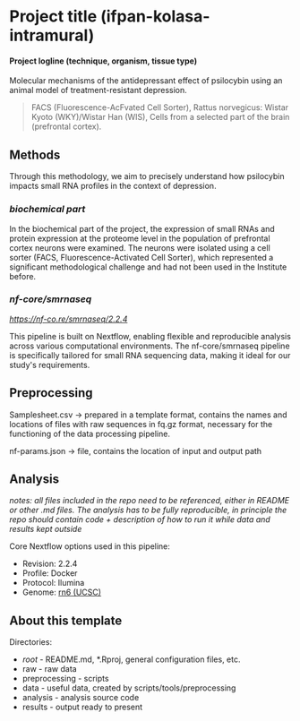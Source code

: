 # Project title (ifpan-kolasa-intramural)

#### Project logline (technique, organism, tissue type)
Molecular mechanisms of the antidepressant effect of psilocybin using an animal model of treatment-resistant depression. 
> FACS (Fluorescence-AcFvated Cell Sorter), 
> Rattus norvegicus: Wistar Kyoto (WKY)/Wistar Han (WIS), 
> Cells from a selected part of the brain (prefrontal cortex).


## Methods
Through this methodology, we aim to precisely understand how psilocybin impacts small RNA profiles in the context of depression.


### *biochemical part*
In the biochemical part of the project, the expression of small RNAs and protein expression at the proteome level in the population of prefrontal cortex neurons were examined.
The neurons were isolated using a cell sorter (FACS, Fluorescence-Activated Cell Sorter), which represented a significant methodological challenge and had not been used in the Institute before.

### *nf-core/smrnaseq*
*https://nf-co.re/smrnaseq/2.2.4*

This pipeline is built on Nextflow, enabling flexible and reproducible analysis across various computational environments. The nf-core/smrnaseq pipeline is specifically tailored for small RNA sequencing data, making it ideal for our study's requirements.

## Preprocessing
Samplesheet.csv -> prepared in a template format, contains the names and locations of files with raw sequences in fq.gz format, necessary for the functioning of the data processing pipeline.

nf-params.json -> file, contains the location of input and output path


## Analysis
*notes: all files included in the repo need to be referenced, either in README or other .md files. The analysis has to be fully reproducible, in principle the repo should contain code + description of how to run it while data and results kept outside*

Core Nextflow options used in this pipeline:
- Revision: 2.2.4
- Profile: Docker
- Protocol: Ilumina
- Genome: [rn6 (UCSC)](https://support.illumina.com/sequencing/sequencing_software/igenome.html)

## About this template
Directories:
- _root_ - README.md, *.Rproj, general configuration files, etc.
- raw - raw data
- preprocessing - scripts
- data - useful data, created by scripts/tools/preprocessing
- analysis - analysis source code
- results - output ready to present
